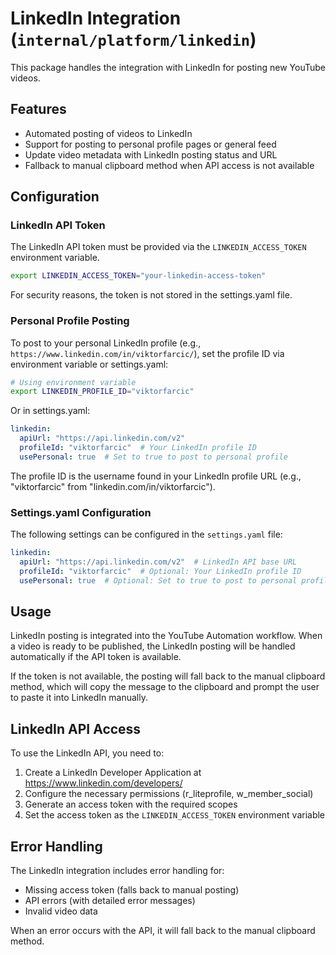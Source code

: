 # LinkedIn Integration (`internal/platform/linkedin`)

This package handles the integration with LinkedIn for posting new YouTube videos.

## Features

* Automated posting of videos to LinkedIn
* Support for posting to personal profile pages or general feed
* Update video metadata with LinkedIn posting status and URL
* Fallback to manual clipboard method when API access is not available

## Configuration

### LinkedIn API Token

The LinkedIn API token must be provided via the `LINKEDIN_ACCESS_TOKEN` environment variable.

```bash
export LINKEDIN_ACCESS_TOKEN="your-linkedin-access-token"
```

For security reasons, the token is not stored in the settings.yaml file.

### Personal Profile Posting

To post to your personal LinkedIn profile (e.g., `https://www.linkedin.com/in/viktorfarcic/`), 
set the profile ID via environment variable or settings.yaml:

```bash
# Using environment variable
export LINKEDIN_PROFILE_ID="viktorfarcic"
```

Or in settings.yaml:

```yaml
linkedin:
  apiUrl: "https://api.linkedin.com/v2"
  profileId: "viktorfarcic"  # Your LinkedIn profile ID
  usePersonal: true  # Set to true to post to personal profile
```

The profile ID is the username found in your LinkedIn profile URL (e.g., "viktorfarcic" from "linkedin.com/in/viktorfarcic").

### Settings.yaml Configuration

The following settings can be configured in the `settings.yaml` file:

```yaml
linkedin:
  apiUrl: "https://api.linkedin.com/v2"  # LinkedIn API base URL
  profileId: "viktorfarcic"  # Optional: Your LinkedIn profile ID
  usePersonal: true  # Optional: Set to true to post to personal profile
```

## Usage

LinkedIn posting is integrated into the YouTube Automation workflow. When a video is ready to be published, the LinkedIn posting will be handled automatically if the API token is available.

If the token is not available, the posting will fall back to the manual clipboard method, which will copy the message to the clipboard and prompt the user to paste it into LinkedIn manually.

## LinkedIn API Access

To use the LinkedIn API, you need to:

1. Create a LinkedIn Developer Application at https://www.linkedin.com/developers/
2. Configure the necessary permissions (r_liteprofile, w_member_social)
3. Generate an access token with the required scopes
4. Set the access token as the `LINKEDIN_ACCESS_TOKEN` environment variable

## Error Handling

The LinkedIn integration includes error handling for:
* Missing access token (falls back to manual posting)
* API errors (with detailed error messages)
* Invalid video data

When an error occurs with the API, it will fall back to the manual clipboard method.
